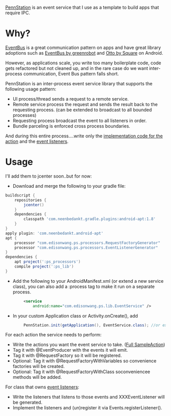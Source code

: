 [PennStation] is an event service that I use as a template to build apps that require IPC.

# Why?

[EventBus] is a great communication pattern on apps and have great library adoptions such as [EventBus by greenrobot] and [Otto by Square] on Android. 

However, as applications scale, you write too many boilerplate code, code gets refactored but not cleaned up, and in the rare case do we want inter-process communication, Event Bus pattern falls short.

PennStation is an inter-process event service library that supports the following usage pattern:

 * UI process/thread sends a request to a remote service. 
 * Remote service process the request and sends the result back to the requesting process. (can be extended to broadcast to all bounded processes)
 * Requesting process broadcast the event to all listeners in order. 
 * Bundle parceling is enforced cross process boundaries.

And during this entire process....write only the [implementation code for the action] and the [event listeners].
 
# Usage

I'll add them to jcenter soon..but for now: 

* Download and merge the following to your gradle file: 

```gradle
buildscript {
    repositories {
        jcenter()
    }
    dependencies {
        classpath 'com.neenbedankt.gradle.plugins:android-apt:1.8'
    }
}
apply plugin: 'com.neenbedankt.android-apt'
apt {
    processor "com.edisonwang.ps.processors.RequestFactoryGenerator"
    processor "com.edisonwang.ps.processors.EventListenerGenerator"
}
dependencies {
    apt project(':ps_processors')
    compile project(':ps_lib')
}
```

* Add the following to your AndroidManifest.xml (or extend a new service class), you can also add a :process tag to make it run on a separate process.
```xml
        <service
            android:name="com.edisonwang.ps.lib.EventService" />
```
* In your custom Application class or Activity.onCreate(), add 
```java
        PennStation.init(getApplication(), EventService.class); //or extended class.
```

For each action the service needs to perform: 

* Write the actions you want the event service to take. ([Full SampleAction])
* Tag it with @EventProducer with the events it will emit.
* Tag it with @RequestFactory so it will be registered.
* Optional: Tag it with @RequestFactoryWithVariables so convenience factories will be created.
* Optional: Tag it with @RequestFactoryWithClass soconveniencee methods will be added.

For class that owns [event listeners]:

* Write the listeners that listens to those events and XXXEventListener will be generated.
* Implement the listeners and (un)register it via Events.registerListener().

[PennStation]: https://github.com/edisonw/Ipes
[EventBus]: https://github.com/google/guava/wiki/EventBusExplained
[Otto by Square]: http://square.github.io/otto/
[EventBus by greenrobot]: https://github.com/greenrobot/
[implementation code for the action]: https://github.com/edisonw/Ipes/blob/master/sample-app/src/main/java/com/edisonwang/android/ipes/SampleAction.java
[event listeners]: https://github.com/edisonw/Ipes/blob/master/sample-app/src/main/java/com/edisonwang/android/ipes/SampleActivity.java
[Full SampleAction]: https://github.com/edisonw/Ipes/blob/master/sample-app/src/main/java/com/edisonwang/android/ipes/SampleAction.java
